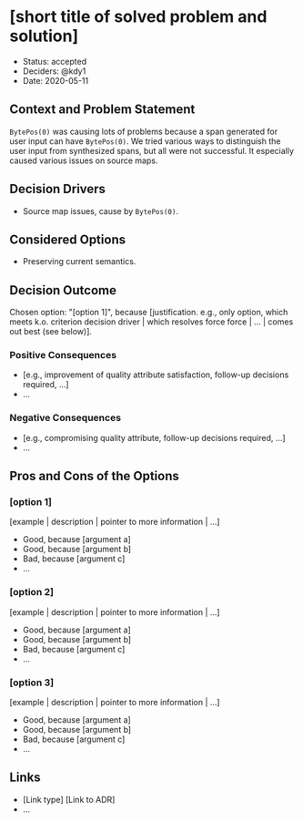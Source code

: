 # [short title of solved problem and solution]

-   Status: accepted
-   Deciders: @kdy1
-   Date: 2020-05-11

## Context and Problem Statement

`BytePos(0)` was causing lots of problems because a span generated for user input can have `BytePos(0)`.
We tried various ways to distinguish the user input from synthesized spans, but all were not successful.
It especially caused various issues on source maps.

## Decision Drivers <!-- optional -->

-   Source map issues, cause by `BytePos(0)`.

## Considered Options

-   Preserving current semantics.

## Decision Outcome

Chosen option: "[option 1]", because [justification. e.g., only option, which meets k.o. criterion decision driver | which resolves force force | … | comes out best (see below)].

### Positive Consequences <!-- optional -->

-   [e.g., improvement of quality attribute satisfaction, follow-up decisions required, …]
-   …

### Negative Consequences <!-- optional -->

-   [e.g., compromising quality attribute, follow-up decisions required, …]
-   …

## Pros and Cons of the Options <!-- optional -->

### [option 1]

[example | description | pointer to more information | …] <!-- optional -->

-   Good, because [argument a]
-   Good, because [argument b]
-   Bad, because [argument c]
-   … <!-- numbers of pros and cons can vary -->

### [option 2]

[example | description | pointer to more information | …] <!-- optional -->

-   Good, because [argument a]
-   Good, because [argument b]
-   Bad, because [argument c]
-   … <!-- numbers of pros and cons can vary -->

### [option 3]

[example | description | pointer to more information | …] <!-- optional -->

-   Good, because [argument a]
-   Good, because [argument b]
-   Bad, because [argument c]
-   … <!-- numbers of pros and cons can vary -->

## Links <!-- optional -->

-   [Link type] [Link to ADR] <!-- example: Refined by [ADR-0005](0005-example.md) -->
-   … <!-- numbers of links can vary -->
